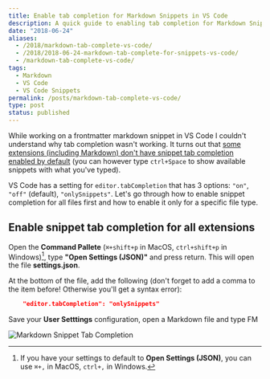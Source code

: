 ```yaml
---
title: Enable tab completion for Markdown Snippets in VS Code
description: A quick guide to enabling tab completion for Markdown Snippets in VS Code.
date: "2018-06-24"
aliases:
  - /2018/markdown-tab-complete-vs-code/
  - /2018/2018-06-24-markdown-tab-complete-for-snippets-vs-code/
  - /markdown-tab-complete-vs-code/
tags:
  - Markdown
  - VS Code
  - VS Code Snippets
permalink: /posts/markdown-tab-complete-vs-code/
type: post
status: published
---
```




While working on a frontmatter markdown snippet in VS Code I couldn't understand why tab completion wasn't working. It turns out that [some extensions (including Markdown) don't have snippet tab completion enabled by default](https://github.com/Microsoft/vscode/issues/1617) (you can however type `ctrl+Space` to show available snippets with what you've typed).

VS Code has a setting for `editor.tabCompletion` that has 3 options: `"on"`, `"off"` (default), `"onlySnippets"`. Let's go through how to enable snippet completion for all files first and how to enable it only for a specific file type.

## Enable snippet tab completion for all extensions

Open the **Command Pallete** (`⌘+shift+p` in MacOS, `ctrl+shift+p` in Windows)[^cmd-p], type **"Open Settings (JSON)"** and press return. This will open the file **settings.json**.

At the bottom of the file, add the following (don't forget to add a comma to the item before! Otherwise you'll get a syntax error):

```json
    "editor.tabCompletion": "onlySnippets"
```

Save your **User Setttings** configuration, open a Markdown file and type FM

![Markdown Snippet Tab Completion](/img/markdown-expand.gif)

[^cmd-p]: If you have your settings to default to **Open Settings (JSON)**, you can use `⌘+,` in MacOS, `ctrl+,` in Windows.
